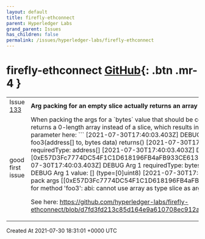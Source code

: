 ```yaml
---
layout: default
title: firefly-ethconnect
parent: Hyperledger Labs
grand_parent: Issues
has_children: false
permalink: /issues/hyperledger-labs/firefly-ethconnect
---
```


# firefly-ethconnect <span class="fs-3 right-align">[GitHub](https://github.com/hyperledger-labs/firefly-ethconnect){: .btn .mr-4 }</span>


<div>
    <table>
        <tr>
            <td>
                Issue <a href="https://github.com/hyperledger-labs/firefly-ethconnect/issues/133" class=".btn">133</a>
            </td>
            <td>
                <b>
                    Arg packing for an empty slice actually returns an array
                </b>
            </td>
        </tr>
        <tr>
            <td>
                <span class="chip">good first issue</span>
            </td>
            <td>
                When packing the args for a `bytes` value that should be converted to a slice, one path actually returns a 0-length array instead of a slice, which results in the error reported for the "data" parameter here:
```
[2021-07-30T17:40:03.403Z] DEBUG Parsing args for function: function foo3(address[] to, bytes data) returns()
[2021-07-30T17:40:03.403Z] DEBUG Arg 0 requiredType: address[]
[2021-07-30T17:40:03.403Z] DEBUG Arg 0 value: [0xE57D3Fc7774DC54F1C1D618196FB4aFB933CE613] (type=[]common.Address)
[2021-07-30T17:40:03.403Z] DEBUG Arg 1 requiredType: bytes
[2021-07-30T17:40:03.403Z] DEBUG Arg 1 value: [] (type=[0]uint8)
[2021-07-30T17:40:03.403Z] ERROR Attempted to pack args [[0xE57D3Fc7774DC54F1C1D618196FB4aFB933CE613] []]: Packing arguments for method 'foo3': abi: cannot use array as type slice as argument
```

See here:
https://github.com/hyperledger-labs/firefly-ethconnect/blob/d7fd3fd213c85d164e9a610708ec912a55175969/internal/eth/txn.go#L623
            </td>
        </tr>
    </table>
    <div class="right-align">
        Created At 2021-07-30 18:31:01 +0000 UTC
    </div>
</div>

